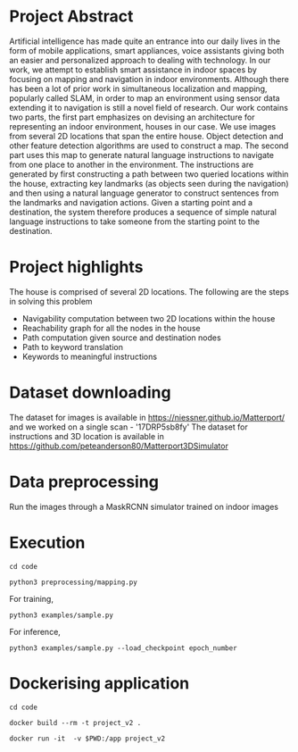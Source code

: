 # Project Abstract
Artificial intelligence has made quite an entrance into our daily lives in the form
of mobile applications, smart appliances, voice assistants giving both an easier and
personalized approach to dealing with technology. In our work, we attempt to establish
smart assistance in indoor spaces by focusing on mapping and navigation in indoor
environments. Although there has been a lot of prior work in simultaneous localization
and mapping, popularly called SLAM, in order to map an environment using sensor
data extending it to navigation is still a novel field of research. Our work contains two
parts, the first part emphasizes on devising an architecture for representing an indoor
environment, houses in our case. We use images from several 2D locations that span
the entire house. Object detection and other feature detection algorithms are used to
construct a map. The second part uses this map to generate natural language instructions
to navigate from one place to another in the environment. The instructions are generated
by first constructing a path between two queried locations within the house, extracting
key landmarks (as objects seen during the navigation) and then using a natural language
generator to construct sentences from the landmarks and navigation actions. Given a
starting point and a destination, the system therefore produces a sequence of simple
natural language instructions to take someone from the starting point to the destination.

# Project highlights
The house is comprised of several 2D locations. The following are the steps in solving this
problem
* Navigability computation between two 2D locations within the house
* Reachability graph for all the nodes in the house
* Path computation given source and destination nodes
* Path to keyword translation
* Keywords to meaningful instructions

# Dataset downloading
The dataset for images is available in https://niessner.github.io/Matterport/ and we worked
on a single scan - '17DRP5sb8fy'
The dataset for instructions and 3D location is available in
https://github.com/peteanderson80/Matterport3DSimulator

# Data preprocessing
Run the images through a MaskRCNN simulator trained on indoor images

# Execution
```
cd code

python3 preprocessing/mapping.py
```
For training,
```
python3 examples/sample.py
```
For inference,
```
python3 examples/sample.py --load_checkpoint epoch_number
```
# Dockerising application
```
cd code

docker build --rm -t project_v2 .

docker run -it  -v $PWD:/app project_v2
```

